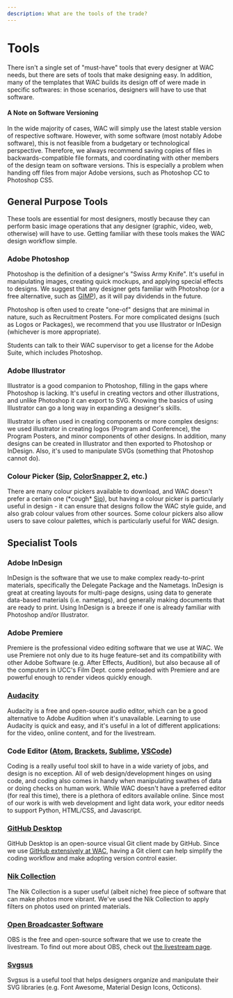 ```yaml
---
description: What are the tools of the trade?
---
```


# Tools

There isn't a single set of "must-have" tools that every designer at WAC needs, but there are sets of tools that make designing easy. In addition, many of the templates that WAC builds its design off of were made in specific softwares: in those scenarios, designers will have to use that software.

#### A Note on Software Versioning

In the wide majority of cases, WAC will simply use the latest stable version of respective software. However, with some software \(most notably Adobe software\), this is not feasible from a budgetary or technological perspective. Therefore, we always recommend saving copies of files in backwards-compatible file formats, and coordinating with other members of the design team on software versions.  This is especially a problem when handing off files from major Adobe versions, such as Photoshop CC to Photoshop CS5.

## General Purpose Tools

These tools are essential for most designers, mostly because they can perform basic image operations that any designer \(graphic, video, web, otherwise\) will have to use. Getting familiar with these tools makes the WAC design workflow simple.

### Adobe Photoshop

Photoshop is the definition of a designer's "Swiss Army Knife". It's useful in manipulating images, creating quick mockups, and applying special effects to designs. We suggest that any designer gets familiar with Photoshop \(or a free alternative, such as [GIMP](https://www.gimp.org/)\), as it will pay dividends in the future.

Photoshop is often used to create "one-of" designs that are minimal in nature, such as Recruitment Posters. For more complicated designs \(such as Logos or Packages\), we recommend that you use Illustrator or InDesign \(whichever is more appropriate\).

Students can talk to their WAC supervisor to get a license for the Adobe Suite, which includes Photoshop.

### Adobe Illustrator

Illustrator is a good companion to Photoshop, filling in the gaps where Photoshop is lacking. It's useful in creating vectors and other illustrations, and unlike Photoshop it can export to SVG. Knowing the basics of using Illustrator can go a long way in expanding a designer's skills.

Illustrator is often used in creating components or more complex designs: we used illustrator in creating logos \(Program and Conference\), the Program Posters, and minor components of other designs. In addition, many designs can be created in Illustrator and then exported to Photoshop or InDesign. Also, it's used to manipulate SVGs \(something that Photoshop cannot do\).

### Colour Picker \([Sip](https://sipapp.io/), [ColorSnapper 2](https://colorsnapper.com), etc.\)

There are many colour pickers available to download, and WAC doesn't prefer a certain one \(\*cough\* [Sip](https://sipapp.io/)\), but having a colour picker is particularly useful in design - it can ensure that designs follow the WAC style guide, and also grab colour values from other sources. Some colour pickers also allow users to save colour palettes, which is particularly useful for WAC design.

## Specialist Tools

### Adobe InDesign

InDesign is the software that we use to make complex ready-to-print materials, specifically the Delegate Package and the Nametags. InDesign is great at creating layouts for multi-page designs, using data to generate data-based materials \(i.e. nametags\), and generally making documents that are ready to print. Using InDesign is a breeze if one is already familiar with Photoshop and/or Illustrator.

### Adobe Premiere

Premiere is the professional video editing software that we use at WAC. We use Premiere not only due to its huge feature-set and its compatibility with other Adobe Software \(e.g. After Effects, Audition\), but also because all of the computers in UCC's Film Dept. come preloaded with Premiere and are powerful enough to render videos quickly enough. 

### [Audacity](https://www.audacityteam.org/)

Audacity is a free and open-source audio editor, which can be a good alternative to Adobe Audition when it's unavailable. Learning to use Audacity is quick and easy, and it's useful in a lot of different applications: for the video, online content, and for the livestream.

### Code Editor \([Atom](https://atom.io/), [Brackets](http://brackets.io/), [Sublime](https://www.sublimetext.com/), [VSCode](https://code.visualstudio.com/)\)

Coding is a really useful tool skill to have in a wide variety of jobs, and design is no exception. All of web design/development hinges on using code, and coding also comes in handy when manipulating swathes of data or doing checks on human work. While WAC doesn't have a preferred editor \(for real this time\), there is a plethora of editors available online. Since most of our work is with web development and light data work, your editor needs to support Python, HTML/CSS, and Javascript.

### [GitHub Desktop](https://desktop.github.com/)

GitHub Desktop is an open-source visual Git client made by GitHub. Since we use [GitHub extensively at WAC](https://github.com/worldaffairsconference), having a Git client can help simplify the coding workflow and make adopting version control easier.

### [Nik Collection](https://nikcollection.dxo.com/)

The Nik Collection is a super useful \(albeit niche\) free piece of software that can make photos more vibrant. We've used the Nik Collection to apply filters on photos used on printed materials.

### [Open Broadcaster Software](https://obsproject.com/)

OBS is the free and open-source software that we use to create the livestream. To find out more about OBS, check out [the livestream page](../the-design-lifecycle/livestream.md).

### [Svgsus](http://www.svgs.us/)

Svgsus is a useful tool that helps designers organize and manipulate their SVG libraries \(e.g. Font Awesome, Material Design Icons, Octicons\). 

